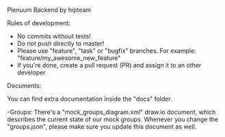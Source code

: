 Plenuum Backend by hipteam

Rules of development:

- No commits without tests!
- Do not push directly to master!
- Please use "feature", "task" or "bugfix" branches. For example: "feature/my_awesome_new_feature"
- If you're done, create a pull request (PR) and assign it to an other developer

Documents:

You can find extra documentation inside the "docs" folder.

-Groups: There's a "mock_groups_diagram.xml" draw.io document, which describes the current state of our mock groups.
Whenever you change the "groups.json", please make sure you update this document as well.

